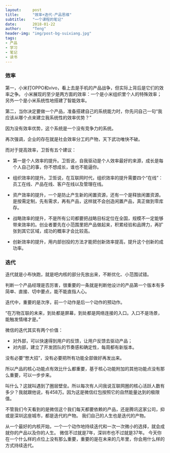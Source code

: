 ```yaml
---
layout:     post
title:      "效率+迭代-产品思维"
subtitle:   "一个课程的笔记"
date:       2018-01-22
author:     "Teng"
header-img: "img/post-bg-suixiang.jpg"
tags:
- 产品
- 学习
- 笔记
- 读书
---
```


### 效率

第一，小米打OPPO和vivo，看上去是手机的产品战争，但实际上背后是它们的效率之争。
小米展现的至少是两方面的效率：一个是小米组织里个人的特殊效率；另外一个是小米系统性地搭建了智能效率。

第二，当你决定要做一个产品，准备搭建自己的系统能力时，你先问自己一句“我应该从哪个点来建立我系统性的效率优势？” 

因为没有效率优势，这个系统是一个没有竞争力的系统。

再次强调，企业的存在就是社会效率分工的产物，天下武功唯快不破。

而对于提高效率，卫哲有五个建议：

- 第一是个人效率的提升。卫哲说，自我驱动是个人效率最好的来源，成长是每个人自己的事，你不想成长，谁也不能逼你。

- 组织效率的提升。卫哲说，在互联网时代，组织效率的提升需要四个“在线”：员工在线、产品在线、客户在线以及管理在线。

- 资产效率的提升，一个是防止产生新的闲置资源，还有一个是释放闲置资源。是按需定制，先有需求，再有产品，这样就不会创造闲置产品，真正做到零库存。

- 战略效率的提升，不是所有公司都要把战略目标定位在全国，规模不一定能够带来效率的。创业者要先在小范围里把产品做起来，积累经验和品牌力，再扩张到其它区域，成功的概率才会比较高。

- 创新效率的提升，用内部创投的方法才能把创新效率提高，提升这个创新的成功率。

### 迭代

迭代就是小布快跑，就是吧内核的部分先放出来，不断优化、小范围试错。

判断一个产品经理是否厉害，很重要的一条就是判断他设计的产品第一个版本有多简单、直接、切中要点，能不能直指人心。

迭代中，重要的是次序，前一个动作是后一个动作的预动作。

“在万物互联的未来，到处都是屏幕，到处都是网络连接的入口。入口不是场景，能触发情绪才是。”


微信的迭代其实有两个价值：
- 对外部，可以快速得到用户的反馈，让用户反馈去驱动产品；
- 对内部，建立了开发团队的节奏感和确定性，每周都有新版本。

没有必要“憋大招”，没有必要把所有功能全部做好再发出来。

所以产品的核心功能点有效比什么都重要，基于核心功能附加的其他功能点没有那么重要，可以一步步来。

叫什么？这就叫遇到了圈层壁垒。所以每次有人问我说互联网圈的核心活跃人数有多少？我就跟他说，有458万。因为这是微信红包按照它的自然能量达到的极限值。

不管我们今天看到的是微信这个我们每天都要依赖的产品，还是腾讯这家公司，抑或是深圳这座城市，都是迭代的产物。
我们自己的人生也是迭代的产物。

从一个最好的内核开始，一个一个动作地持续迭代和一次一次微小的选择，就会成就你的产品以及你的人生。
微信不过就是7年，深圳市也不过就是37年。
今天你在一个什么样的点位上没有那么重要，重要的是在未来的几年里，你会用什么样的方式持续迭代。


